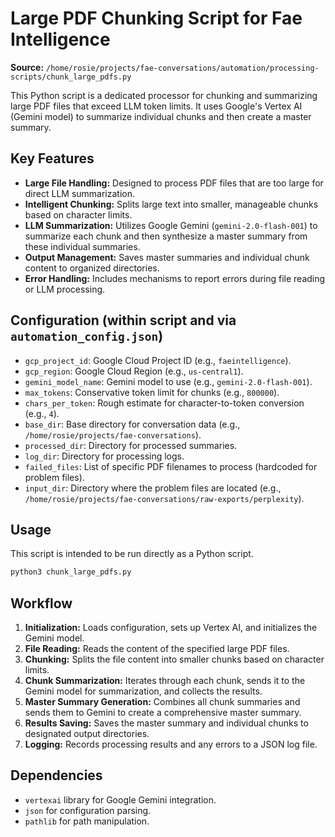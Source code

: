 # Large PDF Chunking Script for Fae Intelligence

**Source:** `/home/rosie/projects/fae-conversations/automation/processing-scripts/chunk_large_pdfs.py`

This Python script is a dedicated processor for chunking and summarizing large PDF files that exceed LLM token limits. It uses Google's Vertex AI (Gemini model) to summarize individual chunks and then create a master summary.

## Key Features

- **Large File Handling:** Designed to process PDF files that are too large for direct LLM summarization.
- **Intelligent Chunking:** Splits large text into smaller, manageable chunks based on character limits.
- **LLM Summarization:** Utilizes Google Gemini (`gemini-2.0-flash-001`) to summarize each chunk and then synthesize a master summary from these individual summaries.
- **Output Management:** Saves master summaries and individual chunk content to organized directories.
- **Error Handling:** Includes mechanisms to report errors during file reading or LLM processing.

## Configuration (within script and via `automation_config.json`)

- `gcp_project_id`: Google Cloud Project ID (e.g., `faeintelligence`).
- `gcp_region`: Google Cloud Region (e.g., `us-central1`).
- `gemini_model_name`: Gemini model to use (e.g., `gemini-2.0-flash-001`).
- `max_tokens`: Conservative token limit for chunks (e.g., `800000`).
- `chars_per_token`: Rough estimate for character-to-token conversion (e.g., `4`).
- `base_dir`: Base directory for conversation data (e.g., `/home/rosie/projects/fae-conversations`).
- `processed_dir`: Directory for processed summaries.
- `log_dir`: Directory for processing logs.
- `failed_files`: List of specific PDF filenames to process (hardcoded for problem files).
- `input_dir`: Directory where the problem files are located (e.g., `/home/rosie/projects/fae-conversations/raw-exports/perplexity`).

## Usage

This script is intended to be run directly as a Python script.

```bash
python3 chunk_large_pdfs.py
```

## Workflow

1.  **Initialization:** Loads configuration, sets up Vertex AI, and initializes the Gemini model.
2.  **File Reading:** Reads the content of the specified large PDF files.
3.  **Chunking:** Splits the file content into smaller chunks based on character limits.
4.  **Chunk Summarization:** Iterates through each chunk, sends it to the Gemini model for summarization, and collects the results.
5.  **Master Summary Generation:** Combines all chunk summaries and sends them to Gemini to create a comprehensive master summary.
6.  **Results Saving:** Saves the master summary and individual chunks to designated output directories.
7.  **Logging:** Records processing results and any errors to a JSON log file.

## Dependencies

- `vertexai` library for Google Gemini integration.
- `json` for configuration parsing.
- `pathlib` for path manipulation.
